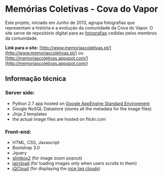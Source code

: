 # Memórias Coletivas - Cova do Vapor

Este projeto, iniciado em Junho de 2013, agrupa  fotografias que representam a história e a evolução da comunidade da Cova do Vapor. O site serve de repositório digital para as [fotografias](http://www.memoriascoletivas.pt/galeria) cedidas pelos membros da comunidade.


**Link para o site:**
[http://www.memoriascoletivas.pt/](http://www.memoriascoletivas.pt/)
ou [http://memoriascoletivas.appspot.com/](http://memoriascoletivas.appspot.com/)

## Informação técnica
### Server side:
 - Python 2.7 app hosted on [Google AppEngine Standard Environment](https://cloud.google.com/appengine/docs/standard/python/runtime)
 - Google NoSQL Datastore (stores all the metadata for the image files)
 - Jinja 2 templates
 - the actual image files are hosted on flickr.com


### Front-end:
 - HTML, CSS, Javascript
 - Bootstrap 3.0
 - Jquery
 - [slimbox2](https://www.digitalia.be/software/slimbox2/) (for image zoom popout)
 - [lazyload](https://appelsiini.net/projects/lazyload/v1/) (for loading images only when users scrolls to them)
 - [jQCloud](https://github.com/mistic100/jQCloud) (for displaying the [nice tag clouds](http://www.memoriascoletivas.pt/tags))





